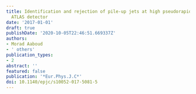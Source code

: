 ```yaml
---
title: Identification and rejection of pile-up jets at high pseudorapidity with the
  ATLAS detector
date: '2017-01-01'
draft: true
publishDate: '2020-10-05T22:46:51.669337Z'
authors:
- Morad Aaboud
- ' others'
publication_types:
- 2
abstract: ''
featured: false
publication: '*Eur.Phys.J.C*'
doi: 10.1140/epjc/s10052-017-5081-5
---
```


